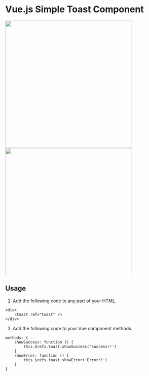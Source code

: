 # Vue.js Simple Toast Component

<img width="400" src="https://github.com/ShogoTakeuchi/vue-simple-toast/assets/56812464/3e130d3e-40c3-431c-9db6-678c7d59ce47">
<br>
<img width="400" src="https://github.com/ShogoTakeuchi/vue-simple-toast/assets/56812464/fc01c8b1-7047-4597-af5d-5e441d4952e6">

## Usage

1. Add the following code to any part of your HTML.
```
<div>
    <toast ref="toast" />
</div>
```

2. Add the following code to your Vue component methods.
```
methods: {
    showSuccess: function () {
        this.$refs.toast.showSuccess('Success!!')
    }
    showError: function () {
        this.$refs.toast.showError('Error!!')
    }
}
```
